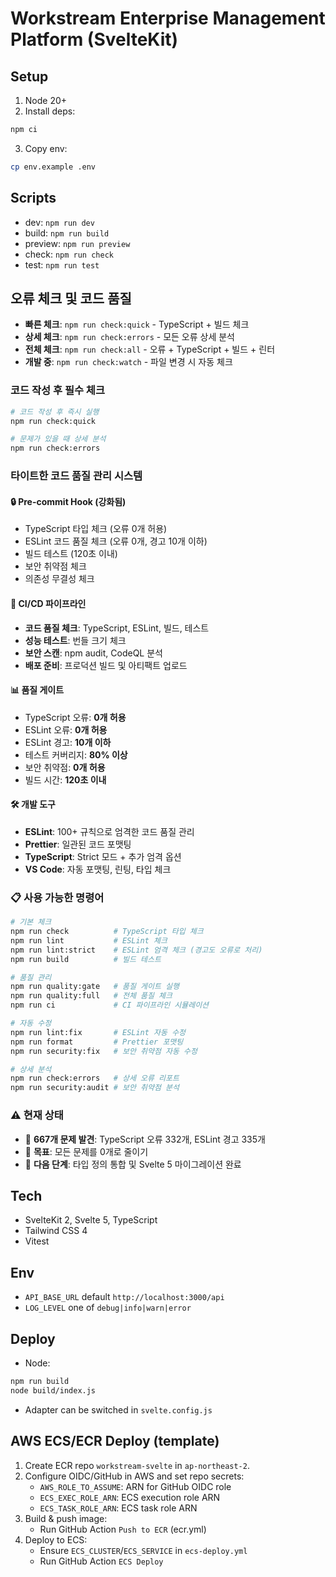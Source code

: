 # Workstream Enterprise Management Platform (SvelteKit)

## Setup

1. Node 20+
2. Install deps:
```bash
npm ci
```
3. Copy env:
```bash
cp env.example .env
```

## Scripts
- dev: `npm run dev`
- build: `npm run build`
- preview: `npm run preview`
- check: `npm run check`
- test: `npm run test`

## 오류 체크 및 코드 품질
- **빠른 체크**: `npm run check:quick` - TypeScript + 빌드 체크
- **상세 체크**: `npm run check:errors` - 모든 오류 상세 분석
- **전체 체크**: `npm run check:all` - 오류 + TypeScript + 빌드 + 린터
- **개발 중**: `npm run check:watch` - 파일 변경 시 자동 체크

### 코드 작성 후 필수 체크
```bash
# 코드 작성 후 즉시 실행
npm run check:quick

# 문제가 있을 때 상세 분석
npm run check:errors
```

### 타이트한 코드 품질 관리 시스템

#### 🔒 **Pre-commit Hook (강화됨)**
- TypeScript 타입 체크 (오류 0개 허용)
- ESLint 코드 품질 체크 (오류 0개, 경고 10개 이하)
- 빌드 테스트 (120초 이내)
- 보안 취약점 체크
- 의존성 무결성 체크

#### 🚀 **CI/CD 파이프라인**
- **코드 품질 체크**: TypeScript, ESLint, 빌드, 테스트
- **성능 테스트**: 번들 크기 체크
- **보안 스캔**: npm audit, CodeQL 분석
- **배포 준비**: 프로덕션 빌드 및 아티팩트 업로드

#### 📊 **품질 게이트**
- TypeScript 오류: **0개 허용**
- ESLint 오류: **0개 허용**
- ESLint 경고: **10개 이하**
- 테스트 커버리지: **80% 이상**
- 보안 취약점: **0개 허용**
- 빌드 시간: **120초 이내**

#### 🛠 **개발 도구**
- **ESLint**: 100+ 규칙으로 엄격한 코드 품질 관리
- **Prettier**: 일관된 코드 포맷팅
- **TypeScript**: Strict 모드 + 추가 엄격 옵션
- **VS Code**: 자동 포맷팅, 린팅, 타입 체크

### 📋 **사용 가능한 명령어**

```bash
# 기본 체크
npm run check          # TypeScript 타입 체크
npm run lint           # ESLint 체크
npm run lint:strict    # ESLint 엄격 체크 (경고도 오류로 처리)
npm run build          # 빌드 테스트

# 품질 관리
npm run quality:gate   # 품질 게이트 실행
npm run quality:full   # 전체 품질 체크
npm run ci             # CI 파이프라인 시뮬레이션

# 자동 수정
npm run lint:fix       # ESLint 자동 수정
npm run format         # Prettier 포맷팅
npm run security:fix   # 보안 취약점 자동 수정

# 상세 분석
npm run check:errors   # 상세 오류 리포트
npm run security:audit # 보안 취약점 분석
```

### ⚠️ **현재 상태**
- 🔴 **667개 문제 발견**: TypeScript 오류 332개, ESLint 경고 335개
- 🎯 **목표**: 모든 문제를 0개로 줄이기
- 🚀 **다음 단계**: 타입 정의 통합 및 Svelte 5 마이그레이션 완료

## Tech
- SvelteKit 2, Svelte 5, TypeScript
- Tailwind CSS 4
- Vitest

## Env
- `API_BASE_URL` default `http://localhost:3000/api`
- `LOG_LEVEL` one of `debug|info|warn|error`

## Deploy
- Node:
```bash
npm run build
node build/index.js
```
- Adapter can be switched in `svelte.config.js`

## AWS ECS/ECR Deploy (template)
1) Create ECR repo `workstream-svelte` in `ap-northeast-2`.
2) Configure OIDC/GitHub in AWS and set repo secrets:
   - `AWS_ROLE_TO_ASSUME`: ARN for GitHub OIDC role
   - `ECS_EXEC_ROLE_ARN`: ECS execution role ARN
   - `ECS_TASK_ROLE_ARN`: ECS task role ARN
3) Build & push image:
   - Run GitHub Action `Push to ECR` (ecr.yml)
4) Deploy to ECS:
   - Ensure `ECS_CLUSTER`/`ECS_SERVICE` in `ecs-deploy.yml`
   - Run GitHub Action `ECS Deploy`
